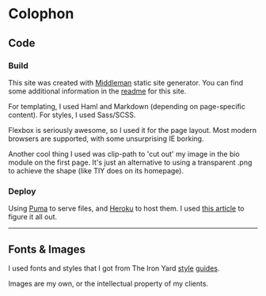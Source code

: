 # Colophon

## Code

### Build
This site was created with [Middleman](http://middlemanapp.com) static site generator. You can find some additional information in the [readme](https://github.com/alejandraluaces/TIY_Application) for this site.

For templating, I used Haml and Markdown (depending on page-specific content). For styles, I used Sass/SCSS.

Flexbox is seriously awesome, so I used it for the page layout. Most modern browsers are supported, with some unsurprising IE borking.

Another cool thing I used was clip-path to 'cut out' my image in the bio module on the first page. It's just an alternative to using a transparent .png to achieve the shape (like TIY does on its homepage).

### Deploy
Using [Puma](http://puma.io/) to serve files, and [Heroku](http://www.heroku.com) to host them. I used [this article](http://jordanelver.co.uk/blog/2014/02/17/how-i-deployed-middleman-to-heroku/) to figure it all out.

---

## Fonts & Images

I used fonts and styles that I got from The Iron Yard [style](http://masondesu.github.io/ghost-shield/) [guides](http://theironyard.com/about/brand-standards/).

Images are my own, or the intellectual property of my clients.
